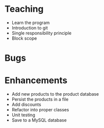 ﻿# Teaching
- Learn the program
- Introduction to git
- Single responsibility principle
- Block scope

# Bugs

# Enhancements
- Add new products to the product database
- Persist the products in a file
- Add discounts
- Refactor into proper classes
- Unit testing
- Save to a MySQL database
